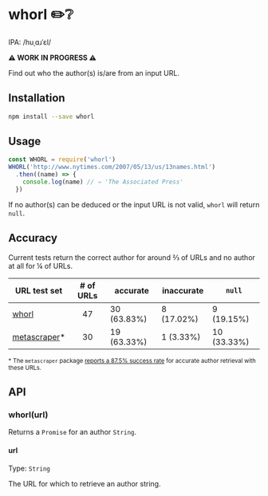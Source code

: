 # whorl ✏️❔

IPA: /huˌɑɹˈɛl/

**⚠️ WORK IN PROGRESS ⚠️**

Find out who the author(s) is/are from an input URL.


## Installation

```sh
npm install --save whorl
```


## Usage

```js
const WHORL = require('whorl')
WHORL('http://www.nytimes.com/2007/05/13/us/13names.html')
  .then((name) => {
    console.log(name) // ⇒ 'The Associated Press'
  })
```

If no author(s) can be deduced or the input URL is not valid, `whorl` will return `null`.


## Accuracy

Current tests return the correct author for around ⅔ of URLs and no author at all for ¼ of URLs.

URL test set                                   | # of URLs | accurate    | inaccurate | `null`
-----------------------------------------------|:---------:|-------------|------------|------------
[whorl](test/test-urls.yml)                    | 47        | 30 (63.83%) | 8 (17.02%) | 9 (19.15%)
[metascraper](test/metascraper-test-urls.yml)* | 30        | 19 (63.33%) | 1 (3.33%)  | 10 (33.33%)

<small>\* The `metascraper` package [reports a 87.5% success rate][7f1cb556] for accurate author retrieval with these URLs.</small>

  [7f1cb556]: https://github.com/ianstormtaylor/metascraper/tree/master/support/comparison#author "metascraper test results"


## API

### whorl(url)

Returns a `Promise` for an author `String`.

#### url

Type: `String`

The URL for which to retrieve an author string.
